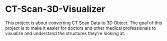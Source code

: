# CT-Scan-3D-Visualizer
This project is about converting CT Scan Data to 3D Object. The goal of this project is to make it easier for doctors and other medical professionals to visualize and understand the structures they're looking at.
